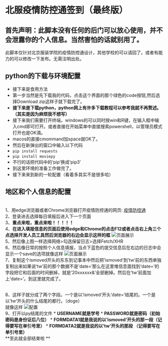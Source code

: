 北服疫情防控通签到（最终版）
===============
首先声明：此脚本没有任何的后门可以放心使用，并不会泄露你的个人信息。当然害怕的话就别用了。
---------------
此脚本仅针对北京服装学院的疫情防控通设计，其他学校的可以请回了。或者有能力的可以修改一下发布。无需注明出处。<br>

python的下载与环境配置
--------------------
 * 接下来是食用方法 
 * 第一步当然是先下载我的代码，点击这个界面的那个绿色的code按钮,然后选择Download zip这样子就下载完了。
 * **接下来是下载python，python网上有许多下载教程可以参考我就不再赘述。（其实是因为麻烦我不想写）**
 * 接下来我们需要打开终端，windows的可以同时按win和R键，在输入框中输入cmd即可打开。或者直接在开始菜单中直接搜索powershell，以管理员模式打开也是OK滴。
 * macos的直接cmommand加space就OK了。
 * 然后在新弹出的窗口中输入以下代码
 * `pip install requests`  
 * `pip install moviepy`  
 * 不行的话把代码中的‘pip’换成‘pip3’
 * 到这里环境的准备工作做完了。
 * 接下来来到新的一轮配置（看着多其实不是很多哈）

地区和个人信息的配置
------------------
 <br> 1、用edge浏览器或者Chrome浏览器打开疫情防控通的网页:
[疫情防控通](https://wx.bift.edu.cn/site/applicationSquare/index?sid=3 "快点进去呀") 
 <br> 2、登录进去选择每日填报后进入下一个页面
 <br> 3、**重点来啦，重点来啦！！！！！**
 <br> 4、**在进入填报信息的页面后使用edge和Chrome的点击F12或者点击右上角三个点选择开发人员工具然后浏览器的右边会显示这样的框**
       ![页面展示](https://user-images.githubusercontent.com/95861898/191517151-9097d923-ae69-42c6-9d38-9556108894ff.png)
 <br> 5、然后像上图一样选择网络>勾选保留日志>选择Fetch/XHR
 <br> 6、然后像日常的按照个人信息填报，当点下蓝色的提交信息后在右边的日志中会显示一个save的选项就像这样
       ![页面展示](https://user-images.githubusercontent.com/95861898/191519349-f2a4ad72-f7a0-4c1d-b3f6-5e68e9e08ef9.jpg)
 <br> 7、复制这个ismoved开头的东东到记事本中然后把’ismoved‘到’tw‘前的东西单独复制出来如果说‘tw’前的那个数据不是’date=‘那么在这里堆信息面找到‘date=’的字段把它和后面的时间删掉，就是‘20xxxxxx&’全部删掉。然后在‘tw’前面加上‘date=’。到这里就完成了。

<br> 8、这样子就分成了两个字段。一个是以’ismoved‘开头‘date=’结尾的。一个是以’tw‘开头的什么结尾的都行。（doge）
<br> 就像这样
![配置](https://user-images.githubusercontent.com/95861898/191530005-d593feeb-ff25-45b7-b84d-978240060c17.png)
<br> 9、打开以py结尾的文件
     * **USERNAME就是学号**
     * **PASSWORD就是密码（初始密码是身份证后八位）**
     * **FORMDATA1就是我说的以‘ismoved’开头的那一段（记得要写在单引号里）**
     * **FORMDATA2就是我说的以’tw‘开头的那段 （记得要写在单引号里）**
<br> **至此就全部结束啦 **




